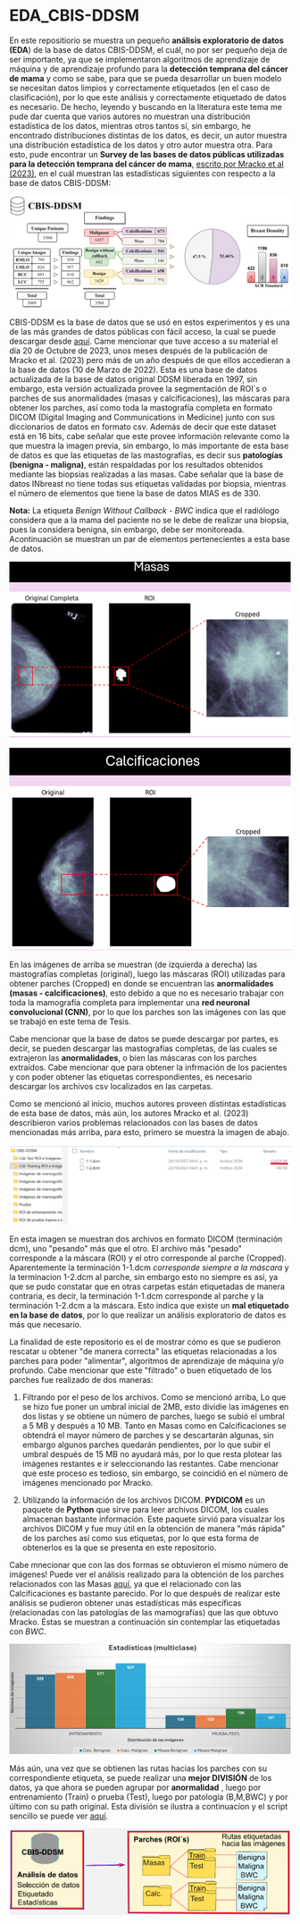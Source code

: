# EDA_CBIS-DDSM
En este repositiorio se muestra un pequeño **análisis exploratorio de datos (EDA**) de la base de datos CBIS-DDSM, el cuál, no por ser pequeño deja de ser importante, ya que se implementaron algoritmos de aprendizaje de máquina y de aprendizaje profundo para la **detección temprana del cáncer de mama** y como se sabe, para que se pueda desarrollar un buen modelo se necesitan datos limpios y correctamente etiquetados (en el caso de clasificación), por lo que este análisis y correctamente etiquetado de datos es necesario. De hecho, leyendo y buscando en la literatura este tema me pude dar cuenta que varios autores no muestran una distribución estadística de los datos, mientras otros tantos sí, sin embargo, he encontrado distribuciones distintas de los datos, es decir, un autor muestra una distribución estadística de los datos y otro autor muestra otra. Para esto, pude encontrar un **Survey de las bases de datos públicas utilizadas para la detección temprana del cáncer de mama**, [escrito por Mracko et al (2023)](./docs/jimaging-09-00095.pdf), en el cuál muestran las estadísticas siguientes con respecto a la base de datos CBIS-DDSM:

![Estadísticas obtenidas por Mracko et al. (2023)](./docs/CBIS.png)

CBIS-DDSM es la base de datos que se usó en estos experimentos y es una de las más grandes de datos públicas con fácil acceso, la cual se puede descargar desde [aquí](https://www.cancerimagingarchive.net/collection/cbis-ddsm). Came mencionar que tuve acceso a su material el día 20 de Octubre de 2023, unos meses después de la publicación de Mracko et al. (2023) pero más de un año después de que ellos accedieran a la base de datos (10 de Marzo de 2022). Esta es una base de datos actualizada de la base de datos original DDSM liberada en 1997, sin embargo, esta versión actualizada provee la segmentación de ROI´s o parches de sus anormalidades (masas y calcificaciones), las máscaras para obtener los parches, así como toda la mastografía completa en formato DICOM (Digital Imaging and Communications in Medicine) junto con sus diccionarios de datos en formato csv. Además de decir que este dataset está en 16 bits, cabe señalar que este provee información relevante como la que muestra la imagen previa, sin embargo, lo más importante de esta base de datos es que las etiquetas de las mastografías, es decir sus **patologías (benigna - maligna)**, están respaldadas por los resultados obtenidos mediante las biopsias realizadas a las masas. Cabe señalar que la base de datos INbreast no tiene todas sus etiquetas validadas por biopsia, mientras el número de elementos que tiene la base de datos MIAS es de 330. 

**Nota:** La etiqueta *Benign Without Callback - BWC* indica que el radiólogo considera que a la mama del paciente no se le debe de realizar una biopsia, pues la considera benigna, sin embargo, debe ser monitoreada. Acontinuación se muestran un par de elementos pertenecientes a esta base de datos. 

![Masas](./docs/Masas.png)

![Calc](./docs/Calc.png)

En las imágenes de arriba se muestran (de izquierda a derecha) las mastografías completas (original), luego las máscaras (ROI) utilizadas para obtener parches (Cropped) en donde se encuentran las **anormalidades (masas - calcificaciones)**, esto debido a que no es necesario trabajar con toda la mamografía completa para implementar una **red neuronal convolucional (CNN)**, por lo que los parches son las imágenes con las que se trabajó en este tema de Tesis.

Cabe mencionar que la base de datos se puede descargar por partes, es decir, se pueden descargar las mastografías completas, de las cuales se extrajeron las **anormalidades**, o bien las máscaras con los parches extraídos. Cabe mencionar que para obtener la infrmación de los pacientes y con  poder obtener las etiquetas correspondientes, es necesario descargar los archivos csv localizados en las carpetas.

Como se mencionó al inicio, muchos autores proveen distintas estadísticas de esta base de datos, más aún, los autores Mracko et al. (2023) describieron varios problemas relacionados con las bases de datos mencionadas más arriba, para esto, primero se muestra la imagen de abajo.

![Problema](./docs/problemas1.png)

En esta imagen se muestran dos archivos en formato DICOM (terminación dcm), uno "pesando" más que el otro. El archivo más "pesado" corresponde a la máscara (ROI) y el otro corresponde al parche (Cropped). Aparentemente la terminación 1-1.dcm *corresponde siempre a la máscara* y la terminacion 1-2.dcm al parche, sin embargo esto no siempre es así, ya que se pudo constatar que en otras carpetas están etiquetadas de manera contraria, es decir, la terminación 1-1.dcm corresponde al parche y la terminación 1-2.dcm a la máscara. Esto indica que existe un **mal etiquetado en la base de datos**, por lo que realizar un análisis exploratorio de datos es más que necesario.

La finalidad de este repositorio es el de mostrar cómo es que se pudieron rescatar u obtener "de manera correcta" las etiquetas relacionadas a los parches para poder "alimentar", algoritmos de aprendizaje de máquina y/o profundo. Cabe mencionar que este "filtrado" o buen etiquetado de los parches fue realizado de dos maneras:

1) Filtrando por el peso de los archivos. Como se mencionó arriba, Lo que se hizo fue poner un umbral inicial de 2MB, esto dividie las imágenes en dos listas y se obtiene un número de parches, luego se subió el umbral a 5 MB y después a 10 MB. Tanto en Masas como en Calcificaciones se obtendrá el mayor número de parches y se descartarán algunas, sin embargo algunos parches quedarán pendientes, por lo que subir el umbral después de 15 MB no ayudará más, por lo que resta plotear las imágenes restantes e ir seleccionando las restantes. Cabe mencionar que este proceso es tedioso, sin embargo, se coincidió en el número de imágenes mencionado por Mracko.

2) Utilizando la información de los archivos DICOM. **PYDICOM** es un paquete de **Python** que sirve para leer archivos DICOM, los cuales almacenan bastante información. Este paquete sirvió para visualzar los archivos DICOM y fue muy útil en la obtención de manera "más rápida" de los parches así como sus etiquetas, por lo que esta forma de obtenerlos es la que se presenta en este repositorio.

Cabe mnecionar que con las dos formas se obtuvieron el mismo número de imágenes! Puede ver el análisis realizado para la obtención de los parches relacionados con las Masas [aquí](./labeled_cropped_MASS.ipynb), ya que el relacionado con las Calcificaciones es bastante parecido. Por lo que después de realizar este análisis se pudieron obtener unas estadísticas más específicas (relacionadas con las patologías de las mamografías) que las que obtuvo Mracko. Éstas se muestran a continuación sin contemplar las etiquetadas con *BWC*.

![Estadísticas Obtenidas](./docs/estadisticas.png)

Más aún, una vez que se obtienen las rutas hacias los parches con su correspondiente etiqueta, se puede realizar una **mejor DIVISIÓN** de los datos, ya que ahora se pueden agrupar por **anormalidad** , luego por entrenamiento (Train) o prueba (Test), luego por patología (B,M,BWC) y por último con su path original. Esta división se ilustra a continuacíon y el script sencillo se puede ver [aquí](./Copiar_parches_a_otro_destino.ipynb).

![Nueva División de los datos](./docs/analisis.png)
